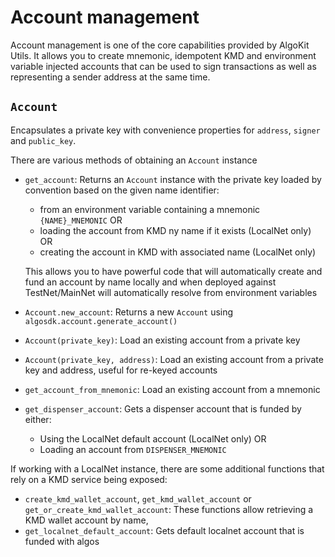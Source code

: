 # Account management

Account management is one of the core capabilities provided by AlgoKit Utils. It allows you to create mnemonic, idempotent KMD and environment variable injected accounts
that can be used to sign transactions as well as representing a sender address at the same time.

<a id="account"></a>

## `Account`

Encapsulates a private key with convenience properties for `address`, `signer` and `public_key`.

There are various methods of obtaining an `Account` instance

* `get_account`: Returns an `Account` instance with the private key loaded by convention based on the given name identifier:
  * from an environment variable containing a mnemonic `{NAME}_MNEMONIC` OR
  * loading the account from KMD ny name if it exists (LocalNet only) OR
  * creating the account in KMD with associated name (LocalNet only)

  This allows you to have powerful code that will automatically create and fund an account by name locally and when deployed against
  TestNet/MainNet will automatically resolve from environment variables
* `Account.new_account`: Returns a new `Account` using `algosdk.account.generate_account()`
* `Account(private_key)`: Load an existing account from a private key
* `Account(private_key, address)`: Load an existing account from a private key and address, useful for re-keyed accounts
* `get_account_from_mnemonic`: Load an existing account from a mnemonic
* `get_dispenser_account`: Gets a dispenser account that is funded by either:
  * Using the LocalNet default account (LocalNet only) OR
  * Loading an account from `DISPENSER_MNEMONIC`

If working with a LocalNet instance, there are some additional functions that rely on a KMD service being exposed:

* `create_kmd_wallet_account`, `get_kmd_wallet_account` or `get_or_create_kmd_wallet_account`: These functions allow retrieving a KMD wallet account by name,
* `get_localnet_default_account`: Gets default localnet account that is funded with algos
